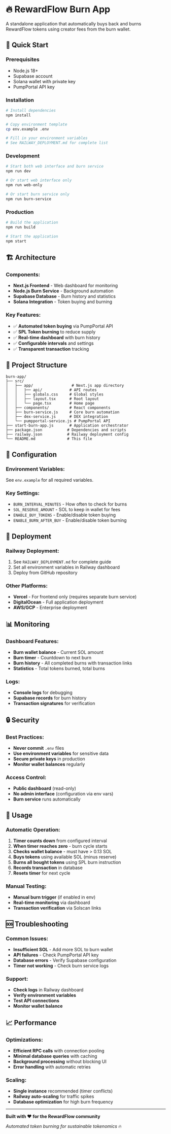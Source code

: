 # 🔥 RewardFlow Burn App

A standalone application that automatically buys back and burns RewardFlow tokens using creator fees from the burn wallet.

## 🚀 **Quick Start**

### **Prerequisites**
- Node.js 18+ 
- Supabase account
- Solana wallet with private key
- PumpPortal API key

### **Installation**
```bash
# Install dependencies
npm install

# Copy environment template
cp env.example .env

# Fill in your environment variables
# See RAILWAY_DEPLOYMENT.md for complete list
```

### **Development**
```bash
# Start both web interface and burn service
npm run dev

# Or start web interface only
npm run web-only

# Or start burn service only
npm run burn-service
```

### **Production**
```bash
# Build the application
npm run build

# Start the application
npm start
```

## 🏗️ **Architecture**

### **Components:**
- **Next.js Frontend** - Web dashboard for monitoring
- **Node.js Burn Service** - Background automation
- **Supabase Database** - Burn history and statistics
- **Solana Integration** - Token buying and burning

### **Key Features:**
- ✅ **Automated token buying** via PumpPortal API
- ✅ **SPL Token burning** to reduce supply
- ✅ **Real-time dashboard** with burn history
- ✅ **Configurable intervals** and settings
- ✅ **Transparent transaction** tracking

## 📁 **Project Structure**

```
burn-app/
├── src/
│   ├── app/                 # Next.js app directory
│   │   ├── api/            # API routes
│   │   ├── globals.css     # Global styles
│   │   ├── layout.tsx      # Root layout
│   │   └── page.tsx        # Home page
│   ├── components/         # React components
│   ├── burn-service.js     # Core burn automation
│   ├── dex-service.js      # DEX integration
│   └── pumpportal-service.js # PumpPortal API
├── start-burn-app.js       # Application orchestrator
├── package.json           # Dependencies and scripts
├── railway.json           # Railway deployment config
└── README.md              # This file
```

## 🔧 **Configuration**

### **Environment Variables:**
See `env.example` for all required variables.

### **Key Settings:**
- `BURN_INTERVAL_MINUTES` - How often to check for burns
- `SOL_RESERVE_AMOUNT` - SOL to keep in wallet for fees
- `ENABLE_BUY_TOKENS` - Enable/disable token buying
- `ENABLE_BURN_AFTER_BUY` - Enable/disable token burning

## 🚀 **Deployment**

### **Railway Deployment:**
1. See `RAILWAY_DEPLOYMENT.md` for complete guide
2. Set all environment variables in Railway dashboard
3. Deploy from GitHub repository

### **Other Platforms:**
- **Vercel** - For frontend only (requires separate burn service)
- **DigitalOcean** - Full application deployment
- **AWS/GCP** - Enterprise deployment

## 📊 **Monitoring**

### **Dashboard Features:**
- **Burn wallet balance** - Current SOL amount
- **Burn timer** - Countdown to next burn
- **Burn history** - All completed burns with transaction links
- **Statistics** - Total tokens burned, total burns

### **Logs:**
- **Console logs** for debugging
- **Supabase records** for burn history
- **Transaction signatures** for verification

## 🔒 **Security**

### **Best Practices:**
- **Never commit** `.env` files
- **Use environment variables** for sensitive data
- **Secure private keys** in production
- **Monitor wallet balances** regularly

### **Access Control:**
- **Public dashboard** (read-only)
- **No admin interface** (configuration via env vars)
- **Burn service** runs automatically

## 🎯 **Usage**

### **Automatic Operation:**
1. **Timer counts down** from configured interval
2. **When timer reaches zero** - burn cycle starts
3. **Checks wallet balance** - must have > 0.13 SOL
4. **Buys tokens** using available SOL (minus reserve)
5. **Burns all bought tokens** using SPL burn instruction
6. **Records transaction** in database
7. **Resets timer** for next cycle

### **Manual Testing:**
- **Manual burn trigger** (if enabled in env)
- **Real-time monitoring** via dashboard
- **Transaction verification** via Solscan links

## 🆘 **Troubleshooting**

### **Common Issues:**
- **Insufficient SOL** - Add more SOL to burn wallet
- **API failures** - Check PumpPortal API key
- **Database errors** - Verify Supabase configuration
- **Timer not working** - Check burn service logs

### **Support:**
- **Check logs** in Railway dashboard
- **Verify environment variables**
- **Test API connections**
- **Monitor wallet balance**

## 📈 **Performance**

### **Optimizations:**
- **Efficient RPC calls** with connection pooling
- **Minimal database queries** with caching
- **Background processing** without blocking UI
- **Error handling** with automatic retries

### **Scaling:**
- **Single instance** recommended (timer conflicts)
- **Railway auto-scaling** for traffic spikes
- **Database optimization** for high burn frequency

---

**Built with ❤️ for the RewardFlow community**

*Automated token burning for sustainable tokenomics* 🔥